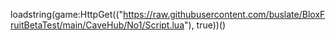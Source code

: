loadstring(game:HttpGet(("https://raw.githubusercontent.com/buslate/BloxFruitBetaTest/main/CaveHub/No1/Script.lua"), true))()
